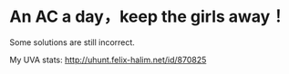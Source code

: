 # An AC a day，keep the girls away！
Some solutions are still incorrect.


My UVA stats: http://uhunt.felix-halim.net/id/870825
